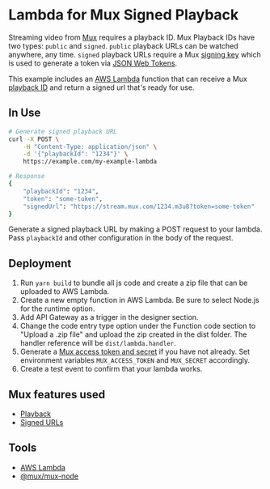 # Lambda for Mux Signed Playback

Streaming video from [Mux](https://mux.com/) requires a playback ID.
Mux Playback IDs have two types: `public` and `signed`. 
`public` playback URLs can be watched anywhere, any time. 
`signed` playback URLs require a Mux [signing key](https://docs.mux.com/reference#url-signing-keys)
which is used to generate a token via [JSON Web Tokens](https://jwt.io/).

This example includes an [AWS Lambda](https://aws.amazon.com/lambda/) function that can receive a Mux [playback ID](https://docs.mux.com/reference#playback-ids)
and return a signed url that's ready for use.

## In Use
```bash
# Generate signed playback URL
curl -X POST \
    -H "Content-Type: application/json" \
    -d '{"playbackId": "1234"}' \
    https://example.com/my-example-lambda

# Response
{
    "playbackId": "1234",
    "token": "some-token",
    "signedUrl": "https://stream.mux.com/1234.m3u8?token=some-token"
}
```

Generate a signed playback URL by making a POST request to your lambda. 
Pass `playbackId` and other configuration in the body of the request.

## Deployment
1. Run `yarn build` to bundle all js code and create a zip file that can be uploaded to AWS Lambda.
2. Create a new empty function in AWS Lambda. Be sure to select Node.js for the runtime option.
3. Add API Gateway as a trigger in the designer section.
4. Change the code entry type option under the Function code section to "Upload a .zip file" and upload the zip created in the dist folder. 
The handler reference will be `dist/lambda.handler`.
5. Generate a [Mux access token and secret](https://docs.mux.com/docs) if you have not already. Set environment variables `MUX_ACCESS_TOKEN` and `MUX_SECRET` accordingly.
6. Create a test event to confirm that your lambda works.

## Mux features used

- [Playback](https://docs.mux.com/docs/playback)
- [Signed URLs](https://docs.mux.com/docs/security-signed-urls)

## Tools

- [AWS Lambda](https://aws.amazon.com/lambda/)
- [@mux/mux-node](https://github.com/muxinc/mux-node-sdk)

